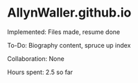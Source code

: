 # AllynWaller.github.io

Implemented: Files made, resume done

To-Do: Biography content, spruce up index

Collaboration: None

Hours spent: 2.5 so far
